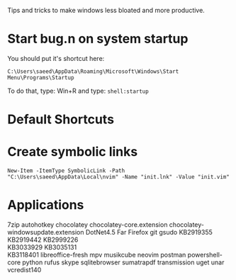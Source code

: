Tips and tricks to make windows less bloated and more productive.

# Start bug.n on system startup
You should put it's shortcut here:

`C:\Users\saeed\AppData\Roaming\Microsoft\Windows\Start Menu\Programs\Startup`

To do that, type: Win+R and type: `shell:startup`

# Default Shortcuts

# Create symbolic links
`New-Item -ItemType SymbolicLink -Path "C:\Users\saeed\AppData\Local\nvim" -Name "init.lnk" -Value "init.vim"`

# Applications
7zip
autohotkey
chocolatey
chocolatey-core.extension
chocolatey-windowsupdate.extension
DotNet4.5
Far
Firefox
git
gsudo
KB2919355 
KB2919442 
KB2999226  
KB3033929
KB3035131  
KB3118401
libreoffice-fresh
mpv
musikcube
neovim
postman
powershell-core
python
rufus
skype
sqlitebrowser
sumatrapdf
transmission
uget
unar
vcredist140
